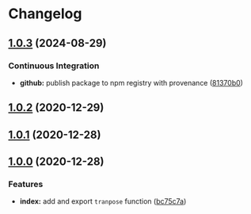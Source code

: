 # Changelog

## [1.0.3](https://github.com/remarkablemark/matrix-transpose/compare/v1.0.2...v1.0.3) (2024-08-29)

### Continuous Integration

- **github:** publish package to npm registry with provenance ([81370b0](https://github.com/remarkablemark/matrix-transpose/commit/81370b0ebf1dddf7106381a0af3884be7d9cbaf5))

## [1.0.2](https://github.com/remarkablemark/matrix-transpose/compare/v1.0.1...v1.0.2) (2020-12-29)

## [1.0.1](https://github.com/remarkablemark/matrix-transpose/compare/v1.0.0...v1.0.1) (2020-12-28)

## [1.0.0](https://github.com/remarkablemark/matrix-transpose/tree/v1.0.0) (2020-12-28)

### Features

- **index:** add and export `tranpose` function ([bc75c7a](https://github.com/remarkablemark/matrix-transpose/commit/bc75c7aa505a87d104437c6e8175615c1518fae3))
